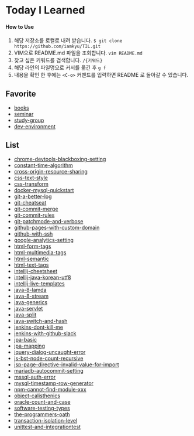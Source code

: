 # Today I Learned
#### How to Use

1. 해당 저장소를 로컬로 내려 받습니다. `$ git clone https://github.com/iamkyu/TIL.git`
2. VIM으로 README.md 파일을 조회합니다. `vim README.md`
3. 찾고 싶은 키워드를 검색합니다. `/{키워드}`
4. 해당 라인의 파일명으로 커서를 옮긴 후 `g f`
5. 내용을 확인 한 후에는 `<C-o>` 커맨드를 입력하면 README 로 돌아갈 수 있습니다.



## Favorite
- [books](books/books.md)
- [seminar](seminar/seminar.md)
- [study-group](study-group/sutdy-group.md)
- [dev-environment](dev-environment/dev-environment.md)

## List
- [chrome-devtools-blackboxing-setting](chrome-devtools-blackboxing-setting/chrome-devtools-blackboxing-setting.md)
- [constant-time-algorithm](constant-time-algorithm/constant-time-algorithm.md)
- [cross-origin-resource-sharing](cross-origin-resource-sharing/cross-origin-resource-sharing.md)
- [css-text-style](css-text-style/css-text-style.md)
- [css-transform](css-transform/css-transform.md)
- [docker-mysql-quickstart](docker-mysql-quickstart/docker-mysql-quickstart.md)
- [git-a-better-log](git-a-better-log/git-a-better-log.md)
- [git-cheatseat](git-cheatseat/git-cheatseat.md)
- [git-commit-merge](git-commit-merge/git-commit-merge.md)
- [git-commit-rules](git-commit-rules/git-commit-rules.md)
- [git-patchmode-and-verbose](git-patchmode-and-verbose/git-patchmode-and-verbose.md)
- [github-pages-with-custom-domain](github-pages-with-custom-domain/github-pages-with-custom-domain.md)
- [github-with-ssh](github-with-ssh/github-with-ssh.md)
- [google-analytics-setting](google-analytics-setting/google-analytics-setting.md)
- [html-form-tags](html-form-tags/html-form-tags.md)
- [html-multimedia-tags](html-multimedia-tags/html-multimedia-tags.md)
- [html-semantic](html-semantic/html-semantic.md)
- [html-text-tags](html-text-tags/html-text-tags.md)
- [intellij-cheetsheet](intellij-cheetsheet/intellij-cheetsheet.md)
- [intellij-java-korean-utf8](intellij-java-korean-utf8/intellij-java-korean-utf8.md)
- [intellij-live-templates](intellij-live-templates/intellij-live-templates.md)
- [java-8-lamda](java-8-lamda/java-8-lamda.md)
- [java-8-stream](java-8-stream/java-8-stream.md)
- [java-generics](java-generics/java-generics.md)
- [java-servlet](java-servlet/java-servlet.md)
- [java-split](java-split/java-split.md)
- [java-switch-and-hash](java-switch-and-hash/java-switch-and-hash.md)
- [jenkins-dont-kill-me](jenkins-dont-kill-me/jenkins-dont-kill-me.md)
- [jenkins-with-github-slack](jenkins-with-github-slack/jenkins-with-github-slack.md)
- [jpa-basic](jpa-basic/jpa-basic.md)
- [jpa-mapping](jpa-mapping/jpa-mapping.md)
- [jquery-dialog-uncaught-error](jquery-dialog-uncaught-error/jquery-dialog-uncaught-error.md)
- [js-bst-node-count-recursive](js-bst-node-count-recursive/js-bst-node-count-recursive.md)
- [jsp-page-directive-invalid-value-for-import](jsp-page-directive-invalid-value-for-import/jsp-page-directive-invalid-value-for-import.md)
- [mariadb-autocommit-setting](mariadb-autocommit-setting/mariadb-autocommit-setting.md)
- [mssql-auth-error](mssql-auth-error/mssql-auth-error.md)
- [mysql-timestamp-row-generator](mysql-timestamp-row-generator/mysql-timestamp-row-generator.md)
- [npm-cannot-find-module-xxx](npm-cannot-find-module-xxx/npm-cannot-find-module-xxx.md)
- [object-calisthenics](object-calisthenics/object-calisthenics.md)
- [oracle-count-and-case](oracle-count-and-case/oracle-count-and-case.md)
- [software-testing-types](software-testing-types/software-testing-types.md)
- [the-programmers-oath](the-programmers-oath/the-programmers-oath.md)
- [transaction-isolation-level](transaction-isolation-level/transaction-isolation-level.md)
- [unittest-and-integrationtest](unittest-and-integrationtest/unittest-and-integrationtest.md)
